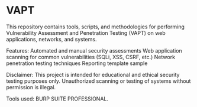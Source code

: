 # VAPT
This repository contains tools, scripts, and methodologies for performing Vulnerability Assessment and Penetration Testing (VAPT) on web applications, networks, and systems.

Features:
Automated and manual security assessments
Web application scanning for common vulnerabilities (SQLi, XSS, CSRF, etc.)
Network penetration testing techniques
Reporting template sample

Disclaimer:
This project is intended for educational and ethical security testing purposes only. Unauthorized scanning or testing of systems without permission is illegal.

Tools used:
BURP SUITE PROFESSIONAL.

